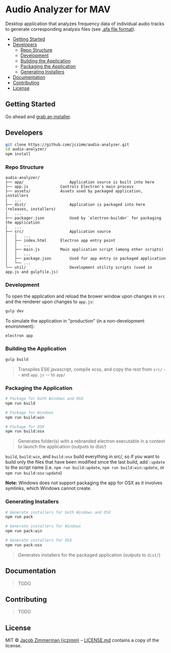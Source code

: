 # Audio Analyzer for MAV

Desktop application that analyzes frequency data of individual audio tracks to generate corresponding analysis files (see [.afa file format](https://github.com/jczimm/afa-file)).

<!-- START doctoc generated TOC please keep comment here to allow auto update -->
<!-- DON'T EDIT THIS SECTION, INSTEAD RE-RUN doctoc TO UPDATE -->


- [Getting Started](#getting-started)
- [Developers](#developers)
  - [Repo Structure](#repo-structure)
  - [Development](#development)
  - [Building the Application](#building-the-application)
  - [Packaging the Application](#packaging-the-application)
  - [Generating Installers](#generating-installers)
- [Documentation](#documentation)
- [Contributing](#contributing)
- [License](#license)

<!-- END doctoc generated TOC please keep comment here to allow auto update -->

## Getting Started

Go ahead and [grab an installer](https://github.com/jczimm/audio-analyzer/releases).

## Developers

```sh
git clone https://github.com/jczimm/audio-analyzer.git
cd audio-analyzer/
npm install
```

### Repo Structure

```
audio-analyzer/
├── app/					Application source is built into here
├── app.js				Controls Electron's main process
├── assets/				Assets used by packaged application, installers
│   ...
├── dist/					Application is packaged into here (releases, installers)
│   ...
├── packager.json			Used by `electron-builder` for packaging the application 
│   ...
├── src/					Application source
│   │   ...
│   ├── index.html		Electron app entry point
│   │   ...
│   ├── main.js			Main application script (among other scripts)
│   │   ...
│   ├── package.json		Used for app entry in packaged application
│   └── ...
└── util/					Development utility scripts (used in app.js and gulpfile.js)
```

### Development

To open the application and reload the brower window upon changes in `src` and the renderer upon changes to `app.js`:

```sh
gulp dev
```

To simulate the application in "production" (in a non-development environment):

```sh
electron app
```

### Building the Application

```sh
gulp build
```

> Transpiles ES6 javascript, compile scss, and copy the rest from `src/` -- and `app.js` -- to `app/`

### Packaging the Application 

```sh
# Package for both Windows and OSX
npm run build

# Package for Windows
npm run build:win

# Package for OSX
npm run build:osx
```

> Generates folder(s) with a rebranded electron executable in a context to launch the application (outputs to dist/)


`build`, `build:win`, and `build:osx` build everything in src/, so if you want to build only the files that have been modified since the last build, add `:update` to the script name (i.e. `npm run build:update`, `npm run build:win:update`, or `npm run build:osx:update`)


**Note:** Windows does not support packaging the app for OSX as it involves symlinks, which Windows cannot create.


### Generating Installers

```sh
# Generate installers for both Windows and OSX
npm run pack

# Generate installers for Windows
npm run pack:win

# Generate installers for OSX
npm run pack:osx
```

> Generates installers for the packaged application (outputs to `dist/`)


## Documentation

> TODO


## Contributing

> TODO


## License

MIT © [Jacob Zimmerman (jczimm)](http://jczimm.com) – [LICENSE.md](https://github.com/jczimm/audio-analyzer/blob/master/LICENSE.md) contains a copy of the license.
